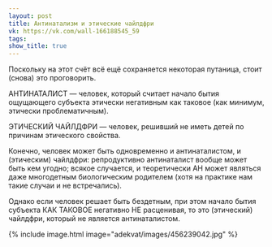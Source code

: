 ```yaml
---
layout: post
title: Антинатализм и этические чайлдфри
vk: https://vk.com/wall-166188545_59
tags: 
show_title: true
---
```

Поскольку на этот счёт всё ещё сохраняется некоторая путаница, стоит (снова) это проговорить.

АНТИНАТАЛИСТ — человек, который считает начало бытия ощущающего субъекта этически негативным как таковое (как минимум, этически проблематичным).

ЭТИЧЕСКИЙ ЧАЙЛДФРИ — человек, решивший не иметь детей по причинам этического свойства. 

Конечно, человек может быть одновременно и антинаталистом, и (этическим) чайлдфри: репродуктивно антинаталист вообще может быть кем угодно; всякое случается, и теоретически АН может являться даже многодетным биологическим родителем (хотя на практике нам такие случаи и не встречались). 

Однако если человек решает быть бездетным, при этом начало бытия субъекта КАК ТАКОВОЕ негативно НЕ расценивая, то это (этический) чайлдфри, который не является антинаталистом.

{% include image.html image="adekvat/images/456239042.jpg" %}